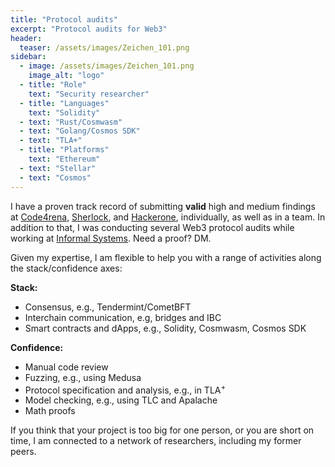 ```yaml
---
title: "Protocol audits"
excerpt: "Protocol audits for Web3"
header:
  teaser: /assets/images/Zeichen_101.png
sidebar:
  - image: /assets/images/Zeichen_101.png
    image_alt: "logo"
  - title: "Role"
    text: "Security researcher"
  - title: "Languages"
    text: "Solidity"
  - text: "Rust/Cosmwasm"
  - text: "Golang/Cosmos SDK"
  - text: "TLA+"
  - title: "Platforms"
    text: "Ethereum"
  - text: "Stellar"
  - text: "Cosmos"
---
```


I have a proven track record of submitting **valid** high and medium
findings at [Code4rena][], [Sherlock][], and [Hackerone][], individually,
as well as in a team. In addition to that, I was conducting several Web3
protocol audits while working at [Informal Systems][]. Need a proof? DM.

Given my expertise, I am flexible to help you with a range of activities
along the stack/confidence axes:

**Stack:**

  - Consensus, e.g., Tendermint/CometBFT
  - Interchain communication, e.g, bridges and IBC
  - Smart contracts and dApps, e.g., Solidity, Cosmwasm, Cosmos SDK

**Confidence:**

  - Manual code review
  - Fuzzing, e.g., using Medusa
  - Protocol specification and analysis, e.g., in TLA<sup>+</sup>
  - Model checking, e.g., using TLC and Apalache
  - Math proofs

If you think that your project is too big for one person, or you are short
on time, I am connected to a network of researchers, including my former
peers.


[Informal Systems]: https://informal.systems
[Code4rena]: https://code4rena.com/
[Sherlock]: https://www.sherlock.xyz/
[Hackerone]: https://www.hackerone.com/

